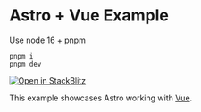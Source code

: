 # Astro + Vue Example

Use node 16 + pnpm

```
pnpm i
pnpm dev
```

[![Open in StackBlitz](https://developer.stackblitz.com/img/open_in_stackblitz.svg)](https://stackblitz.com/github/withastro/astro/tree/latest/examples/framework-vue)

This example showcases Astro working with [Vue](https://v3.vuejs.org/).
